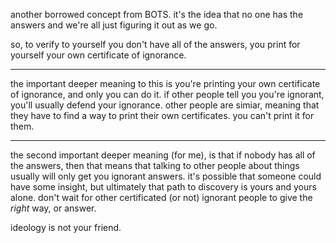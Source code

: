 
another borrowed concept from BOTS. it's the idea that no one has the answers and we're all just figuring it out as we go.

so, to verify to yourself you don't have all of the answers, you print for yourself your own certificate of ignorance.

---

the important deeper meaning to this is you're printing your own certificate of ignorance, and only you can do it. if other people tell you you're ignorant, you'll usually defend your ignorance. other people are simiar, meaning that they have to find a way to print their own certificates. you can't print it for them.

---

the second important deeper meaning (for me), is that if nobody has all of the answers, then that means that talking to other people about things usually will only get you ignorant answers. it's possible that someone could have some insight, but ultimately that path to discovery is yours and yours alone. don't wait for other certificated (or not) ignorant people to give the *right* way, or answer.

ideology is not your friend.
